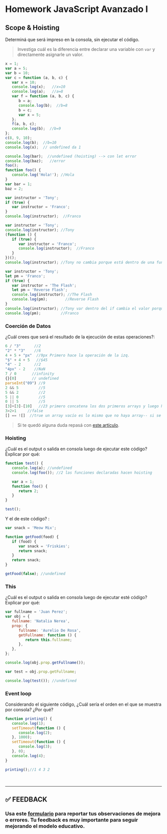 # Homework JavaScript Avanzado I

## Scope & Hoisting

Determiná que será impreso en la consola, sin ejecutar el código.

> Investiga cuál es la diferencia entre declarar una variable con `var` y directamente asignarle un valor.

```javascript
x = 1;
var a = 5;
var b = 10;
var c = function (a, b, c) {
   var x = 10;  
   console.log(x);   //x=10
   console.log(a);   //a=8
   var f = function (a, b, c) {
      b = a;
      console.log(b);  //b=8 
      b = c;
      var x = 5;
   };
   f(a, b, c);
   console.log(b);  //b=9
};
c(8, 9, 10);
console.log(b);  //b=10
console.log(x);  // undefined da 1
```

```javascript
console.log(bar);  //undefined (hoisting) --> con let error
console.log(baz);   //error
foo();
function foo() {
   console.log('Hola!'); //Hola
}
var bar = 1;
baz = 2;
```

```javascript
var instructor = 'Tony';
if (true) {
   var instructor = 'Franco';
}
console.log(instructor);  //Franco
```

```javascript
var instructor = 'Tony';
console.log(instructor); //Tony
(function () {
   if (true) {
      var instructor = 'Franco';
      console.log(instructor);  //Franco
   }
})();
console.log(instructor); //Tony no cambia porque está dentro de una función y el var sí respeta el contexto de función
```

```javascript
var instructor = 'Tony';
let pm = 'Franco';
if (true) {
   var instructor = 'The Flash';
   let pm = 'Reverse Flash';
   console.log(instructor); //The Flash
   console.log(pm);        //Reverse Flash
}
console.log(instructor); //Tony var dentro del if cambia el valor porque no respeta el contexto de bloque (The Flash) 
console.log(pm);         //Franco
```

### Coerción de Datos

¿Cuál crees que será el resultado de la ejecución de estas operaciones?:

```javascript
6 / "3"      //2
"2" * "3"    //6
4 + 5 + "px"  //9px Primero hace la operación de la izq.
"$" + 4 + 5   //$45
"4" - 2      //2
"4px" - 2    //NaN
7 / 0       //infinity
{}[0]       // undefined
parseInt("09") //9
2 && 5         //5
5 && 2         //2
5 || 0         //5
0 || 5         //5
[3]+[3]-[10]   //23 primero concatena los dos primeros arrays y luego hace la resta
3>2>1     //false
[] == ![]  //true un array vacío es lo mismo que no haya array-- si se compara con === es false
```

> Si te quedó alguna duda repasá con [este artículo](http://javascript.info/tutorial/object-conversion).

### Hoisting

¿Cuál es el output o salida en consola luego de ejecutar este código? Explicar por qué:

```javascript
function test() {
   console.log(a); //undefined
   console.log(foo()); //2 las funciones declaradas hacen hoisting

   var a = 1;
   function foo() {
      return 2;
   }
}

test();
```

Y el de este código? :

```javascript
var snack = 'Meow Mix';

function getFood(food) {
   if (food) {
      var snack = 'Friskies';
      return snack;
   }
   return snack;
}

getFood(false); //undefined
```

### This

¿Cuál es el output o salida en consola luego de ejecutar esté código? Explicar por qué:

```javascript
var fullname = 'Juan Perez';
var obj = {
   fullname: 'Natalia Nerea',
   prop: {
      fullname: 'Aurelio De Rosa',
      getFullname: function () {
         return this.fullname;
      },
   },
};

console.log(obj.prop.getFullname());

var test = obj.prop.getFullname;

console.log(test()); //undefined
```

### Event loop

Considerando el siguiente código, ¿Cuál sería el orden en el que se muestra por consola? ¿Por qué?

```javascript
function printing() {
   console.log(1);
   setTimeout(function () {
      console.log(2);
   }, 1000);
   setTimeout(function () {
      console.log(3);
   }, 0);
   console.log(4);
}

printing();//1 4 3 2
```

</br >

---

## **✅ FEEDBACK**

### Usa este [**formulario**](https://docs.google.com/forms/d/e/1FAIpQLSe1MybH_Y-xcp1RP0jKPLndLdJYg8cwyHkSb9MwSrEjoxyzWg/viewform) para reportar tus observaciones de mejora o errores. Tu feedback es muy importante para seguir mejorando el modelo educativo.
